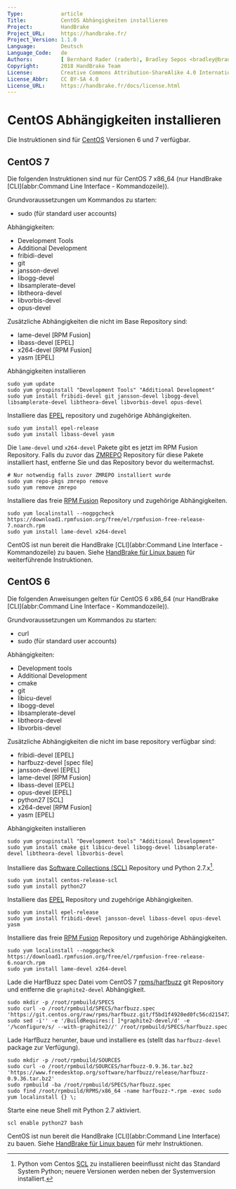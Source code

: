 ```yaml
---
Type:            article
Title:           CentOS Abhängigkeiten installieren
Project:         HandBrake
Project_URL:     https://handbrake.fr/
Project_Version: 1.1.0
Language:        Deutsch
Language_Code:   de
Authors:         [ Bernhard Rader (raderb), Bradley Sepos <bradley@bradleysepos.com> (BradleyS) ]
Copyright:       2018 HandBrake Team
License:         Creative Commons Attribution-ShareAlike 4.0 International
License_Abbr:    CC BY-SA 4.0
License_URL:     https://handbrake.fr/docs/license.html
---
```


CentOS Abhängigkeiten installieren
=================================

Die Instruktionen sind für [CentOS](https://centos.org) Versionen 6 und 7 verfügbar.

## CentOS 7

Die folgenden Instruktionen sind nur für CentOS 7 x86_64 (nur HandBrake [CLI](abbr:Command Line Interface - Kommandozeile)).

Grundvoraussetzungen um Kommandos zu starten:

- sudo (für standard user accounts)

Abhängigkeiten:

- Development Tools
- Additional Development
- fribidi-devel
- git
- jansson-devel
- libogg-devel
- libsamplerate-devel
- libtheora-devel
- libvorbis-devel
- opus-devel

Zusätzliche Abhängigkeiten die nicht im Base Repository sind:

- lame-devel [RPM Fusion]
- libass-devel [EPEL]
- x264-devel [RPM Fusion]
- yasm [EPEL]

Abhängigkeiten installieren

    sudo yum update
    sudo yum groupinstall "Development Tools" "Additional Development"
    sudo yum install fribidi-devel git jansson-devel libogg-devel libsamplerate-devel libtheora-devel libvorbis-devel opus-devel

Installiere das [EPEL](https://fedoraproject.org/wiki/EPEL) repository und zugehörige Abhängigkeiten.

    sudo yum install epel-release
    sudo yum install libass-devel yasm

Die `lame-devel` und `x264-devel` Pakete gibt es jetzt im RPM Fusion Repository. Falls du zuvor das [ZMREPO](https://zmrepo.zoneminder.com) Repository für diese Pakete installiert hast, entferne Sie und das Repository bevor du weitermachst.

    # Nur notwendig falls zuvor ZMREPO installiert wurde
    sudo yum repo-pkgs zmrepo remove
    sudo yum remove zmrepo

Installiere das freie [RPM Fusion](http://rpmfusion.org) Repository und zugehörige Abhängigkeiten.

    sudo yum localinstall --nogpgcheck https://download1.rpmfusion.org/free/el/rpmfusion-free-release-7.noarch.rpm
    sudo yum install lame-devel x264-devel

CentOS ist nun bereit die HandBrake [CLI](abbr:Command Line Interface - Kommandozeile) zu bauen. Siehe [HandBrake für Linux bauen](build-linux.html) für weiterführende Instruktionen.

## CentOS 6

Die folgenden Anweisungen gelten für CentOS 6 x86_64 (nur HandBrake [CLI](abbr:Command Line Interface - Kommandozeile)).

Grundvoraussetzungen um Kommandos zu starten:

- curl
- sudo (für standard user accounts)

Abhängigkeiten:

- Development tools
- Additional Development
- cmake
- git
- libicu-devel
- libogg-devel
- libsamplerate-devel
- libtheora-devel
- libvorbis-devel

Zusätzliche Abhängigkeiten die nicht im base repository verfügbar sind:

- fribidi-devel [EPEL]
- harfbuzz-devel [spec file]
- jansson-devel [EPEL]
- lame-devel [RPM Fusion]
- libass-devel [EPEL]
- opus-devel [EPEL]
- python27 [SCL]
- x264-devel [RPM Fusion]
- yasm [EPEL]

Abhängigkeiten installieren

    sudo yum groupinstall "Development tools" "Additional Development"
    sudo yum install cmake git libicu-devel libogg-devel libsamplerate-devel libtheora-devel libvorbis-devel

Installiere das [Software Collections (SCL)](https://wiki.centos.org/AdditionalResources/Repositories/SCL) Repository und Python 2.7.x[^python-centos-6].

    sudo yum install centos-release-scl
    sudo yum install python27

Installiere das [EPEL](https://fedoraproject.org/wiki/EPEL) Repository und zugehörige Abhängigkeiten.

    sudo yum install epel-release
    sudo yum install fribidi-devel jansson-devel libass-devel opus-devel yasm

Installiere das freie [RPM Fusion](http://rpmfusion.org) Repository und zugehörige Abhängigkeiten.

    sudo yum localinstall --nogpgcheck https://download1.rpmfusion.org/free/el/rpmfusion-free-release-6.noarch.rpm
    sudo yum install lame-devel x264-devel

Lade die HarfBuzz spec Datei vom CentOS 7 [rpms/harfbuzz](https://git.centos.org/summary/rpms!harfbuzz.git) git Repository und entferne die `graphite2-devel` Abhängigkeit.

    sudo mkdir -p /root/rpmbuild/SPECS
    sudo curl -o /root/rpmbuild/SPECS/harfbuzz.spec 'https://git.centos.org/raw/rpms/harfbuzz.git/f5bd1f4920ed0fc56cd21547294f7c34deeb4e4f/SPECS!harfbuzz.spec'
    sudo sed -i'' -e '/BuildRequires:[ ]*graphite2-devel/d' -e '/%configure/s/ --with-graphite2//' /root/rpmbuild/SPECS/harfbuzz.spec

Lade HarfBuzz herunter, baue und installiere es (stellt das `harfbuzz-devel` package zur Verfügung).

    sudo mkdir -p /root/rpmbuild/SOURCES
    sudo curl -o /root/rpmbuild/SOURCES/harfbuzz-0.9.36.tar.bz2 'https://www.freedesktop.org/software/harfbuzz/release/harfbuzz-0.9.36.tar.bz2'
    sudo rpmbuild -ba /root/rpmbuild/SPECS/harfbuzz.spec
    sudo find /root/rpmbuild/RPMS/x86_64 -name harfbuzz-*.rpm -exec sudo yum localinstall {} \;

Starte eine neue Shell mit Python 2.7 aktiviert.

    scl enable python27 bash

CentOS ist nun bereit die HandBrake [CLI](abbr:Command Line Interface) zu bauen. Siehe [HandBrake für Linux bauen](build-linux.html) für mehr Instruktionen.

[^python-centos-6]: Python vom Centos [SCL](https://wiki.centos.org/AdditionalResources/Repositories/SCL) zu installieren beeinflusst nicht das Standard System Python; neuere Versionen werden neben der Systemversion installiert.

